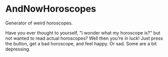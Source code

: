 # AndNowHoroscopes
Generator of weird horoscopes.

Have you ever thought to yourself, "I wonder what my horoscope is?" but not wanted to read actual horoscopes? Well then you're in luck!
Just press the button, get a bad horoscope, and feel happy. Or sad. Some are a bit depressing.

